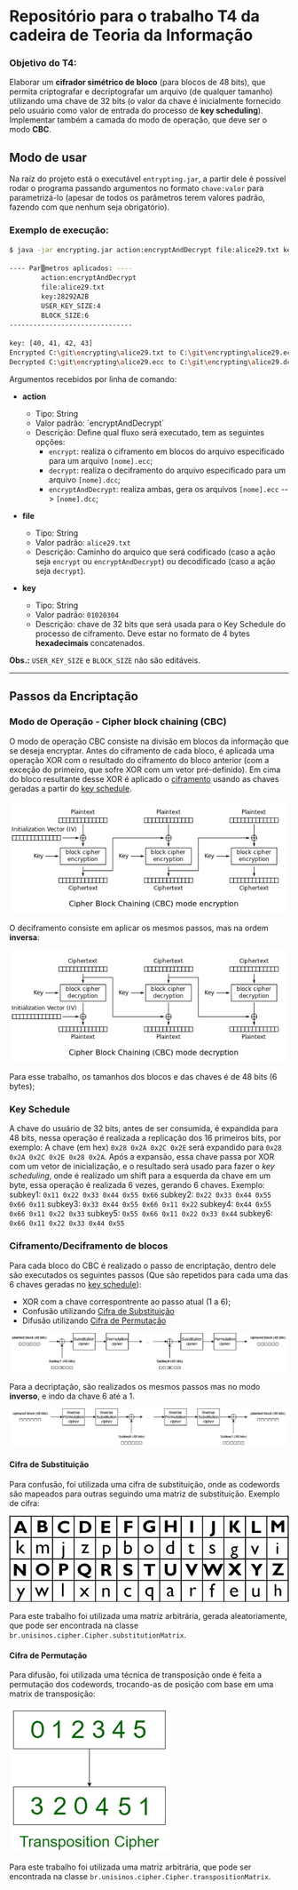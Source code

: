 # Repositório para o trabalho T4 da cadeira de Teoria da Informação
### Objetivo do T4:
Elaborar um **cifrador simétrico de bloco** (para blocos de 48 bits), que permita criptografar e decriptografar um arquivo (de qualquer tamanho) utilizando uma chave de 32 bits (o valor da chave é inicialmente fornecido pelo usuário como valor de entrada do processo de **key scheduling**). Implementar também a camada do modo de operação, que deve ser o modo **CBC**.
## Modo de usar
Na raíz do projeto está o executável `entrypting.jar`, a partir dele é possível rodar o programa passando argumentos no formato `chave:valor` para parametrizá-lo (apesar de todos os parâmetros terem valores padrão, fazendo com que nenhum seja obrigatório).
### Exemplo de execução: 
```bash
$ java -jar encrypting.jar action:encryptAndDecrypt file:alice29.txt key:28292A2B

---- Par▒metros aplicados: ----
        action:encryptAndDecrypt
        file:alice29.txt
        key:28292A2B
        USER_KEY_SIZE:4
        BLOCK_SIZE:6
-------------------------------

key: [40, 41, 42, 43]
Encrypted C:\git\encrypting\alice29.txt to C:\git\encrypting\alice29.ecc
Decrypted C:\git\encrypting\alice29.ecc to C:\git\encrypting\alice29.dcc

```
Argumentos recebidos por linha de comando:
* **action**
  * Tipo: String
  * Valor padrão: ´encryptAndDecrypt´
  * Descrição: Define qual fluxo será executado, tem as seguintes opções:
    * `encrypt`: realiza o ciframento em blocos do arquivo especificado para um arquivo `[nome].ecc`;
    * `decrypt`: realiza o deciframento do arquivo especificado para um arquivo `[nome].dcc`;
    * `encryptAndDecrypt`: realiza ambas, gera os arquivos `[nome].ecc` --> `[nome].dcc`;

* **file**
  * Tipo: String
  * Valor padrão: `alice29.txt`
  * Descrição: Caminho do arquico que será codificado (caso a ação seja `encrypt` ou `encryptAndDecrypt`) ou decodificado (caso a ação seja `decrypt`).

* **key**
  * Tipo: String
  * Valor padrão: `01020304`
  * Descrição: chave de 32 bits que será usada para o Key Schedule do processo de ciframento. Deve estar no formato de 4 bytes **hexadecimais** concatenados.

 **Obs.:** `USER_KEY_SIZE` e `BLOCK_SIZE` não são editáveis.

---
## Passos da Encriptação


### Modo de Operação - Cipher block chaining (CBC)
O modo de operação CBC consiste na divisão em blocos da informação que se deseja encryptar. Antes do ciframento de cada bloco, é aplicada uma operação XOR com o resultado do ciframento do bloco anterior (com a exceção do primeiro, que sofre XOR com um vetor pré-definido). Em cima do bloco resultante desse XOR é aplicado o [ciframento](#ciframento) usando as chaves geradas a partir do [key schedule](#key-schedule).

![CBC Encryption](./imagens/CBC_encryption.png)

O deciframento consiste em aplicar os mesmos passos, mas na ordem **inversa**:

![CBC Decryption](./imagens/CBC_decryption.png)

Para esse trabalho, os tamanhos dos blocos e das chaves é de 48 bits (6 bytes);
### Key Schedule
A chave do usuário de 32 bits, antes de ser consumida, é expandida para 48 bits, nessa operação é realizada a replicação dos 16 primeiros bits, por exemplo: A chave (em hex) ```0x28 0x2A 0x2C 0x2E``` será expandido para ```0x28 0x2A 0x2C 0x2E 0x28 0x2A```.
Após a expansão, essa chave passa por XOR com um vetor de inicialização, e o resultado será usado para fazer o *key scheduling*, onde é realizado um shift para a esquerda da chave em um byte, essa operação é realizada 6 vezes, gerando 6 chaves. Exemplo:
subkey1: ```0x11 0x22 0x33 0x44 0x55 0x66```
subkey2: ```0x22 0x33 0x44 0x55 0x66 0x11```
subkey3: ```0x33 0x44 0x55 0x66 0x11 0x22```
subkey4: ```0x44 0x55 0x66 0x11 0x22 0x33```
subkey5: ```0x55 0x66 0x11 0x22 0x33 0x44```
subkey6: ```0x66 0x11 0x22 0x33 0x44 0x55```

### Ciframento/Deciframento de blocos
Para cada bloco do CBC é realizado o passo de encriptação, dentro dele são executados os seguintes passos (Que são repetidos para cada uma das 6 chaves geradas no [key schedule](#key-schedule)):
* XOR com a chave correspontrente ao passo atual (1 a 6);
* Confusão utilizando [Cifra de Substituição](#cifra-de-substituição)
* Difusão utilizando [Cifra de Permutação](#cifra-de-permutação)

![Ciframento](./imagens/Ciframento.png)

Para a decriptação, são realizados os mesmos passos mas no modo **inverso**, e indo da chave 6 até a 1.

![Deciframento](./imagens/Deciframento.png)

#### Cifra de Substituição
Para confusão, foi utilizada uma cifra de substituição, onde as codewords são mapeados para outras seguindo uma matriz de substituição. Exemplo de cifra:

![Substitution Cipher Example](./imagens/Substitution-Cipher.png)

Para este trabalho foi utilizada uma matriz arbitrária, gerada aleatoriamente, que pode ser encontrada na classe ```br.unisinos.cipher.Cipher.substitutionMatrix```.

#### Cifra de Permutação
Para difusão, foi utilizada uma técnica de transposição onde é feita a permutação dos codewords, trocando-as de posição com base em uma matrix de transposição:

![Transposition Cipher](./imagens/Transposition-Cipher.png)

Para este trabalho foi utilizada uma matriz arbitrária, que pode ser encontrada na classe ```br.unisinos.cipher.Cipher.transpositionMatrix```.
